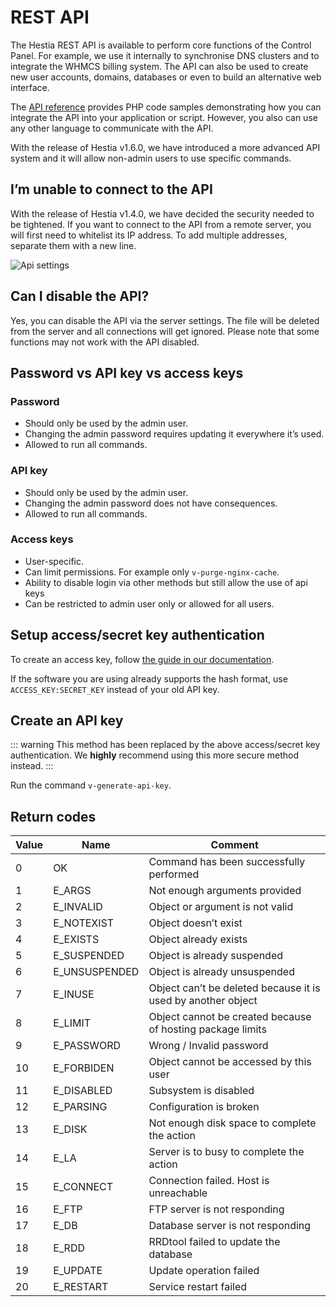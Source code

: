 # REST API

The Hestia REST API is available to perform core functions of the Control Panel. For example, we use it internally to synchronise DNS clusters and to integrate the WHMCS billing system. The API can also be used to create new user accounts, domains, databases or even to build an alternative web interface.

The [API reference](../reference/api.md) provides PHP code samples demonstrating how you can integrate the API into your application or script. However, you also can use any other language to communicate with the API.

With the release of Hestia v1.6.0, we have introduced a more advanced API system and it will allow non-admin users to use specific commands.

## I’m unable to connect to the API

With the release of Hestia v1.4.0, we have decided the security needed to be tightened. If you want to connect to the API from a remote server, you will first need to whitelist its IP address. To add multiple addresses, separate them with a new line.

![Api settings](/images/api/api-1.png)

## Can I disable the API?

Yes, you can disable the API via the server settings. The file will be deleted from the server and all connections will get ignored. Please note that some functions may not work with the API disabled.

## Password vs API key vs access keys

### Password

- Should only be used by the admin user.
- Changing the admin password requires updating it everywhere it’s used.
- Allowed to run all commands.

### API key

- Should only be used by the admin user.
- Changing the admin password does not have consequences.
- Allowed to run all commands.

### Access keys

- User-specific.
- Can limit permissions. For example only `v-purge-nginx-cache`.
- Ability to disable login via other methods but still allow the use of api keys
- Can be restricted to admin user only or allowed for all users.

## Setup access/secret key authentication

To create an access key, follow [the guide in our documentation](../user-guide/account.md#api-access-keys).

If the software you are using already supports the hash format, use `ACCESS_KEY:SECRET_KEY` instead of your old API key.

## Create an API key

::: warning
This method has been replaced by the above access/secret key authentication. We **highly** recommend using this more secure method instead.
:::

Run the command `v-generate-api-key`.

## Return codes

| Value | Name          | Comment                                                      |
| ----- | ------------- | ------------------------------------------------------------ |
| 0     | OK            | Command has been successfully performed                      |
| 1     | E_ARGS        | Not enough arguments provided                                |
| 2     | E_INVALID     | Object or argument is not valid                              |
| 3     | E_NOTEXIST    | Object doesn’t exist                                         |
| 4     | E_EXISTS      | Object already exists                                        |
| 5     | E_SUSPENDED   | Object is already suspended                                  |
| 6     | E_UNSUSPENDED | Object is already unsuspended                                |
| 7     | E_INUSE       | Object can’t be deleted because it is used by another object |
| 8     | E_LIMIT       | Object cannot be created because of hosting package limits   |
| 9     | E_PASSWORD    | Wrong / Invalid password                                     |
| 10    | E_FORBIDEN    | Object cannot be accessed by this user                       |
| 11    | E_DISABLED    | Subsystem is disabled                                        |
| 12    | E_PARSING     | Configuration is broken                                      |
| 13    | E_DISK        | Not enough disk space to complete the action                 |
| 14    | E_LA          | Server is to busy to complete the action                     |
| 15    | E_CONNECT     | Connection failed. Host is unreachable                       |
| 16    | E_FTP         | FTP server is not responding                                 |
| 17    | E_DB          | Database server is not responding                            |
| 18    | E_RDD         | RRDtool failed to update the database                        |
| 19    | E_UPDATE      | Update operation failed                                      |
| 20    | E_RESTART     | Service restart failed                                       |
